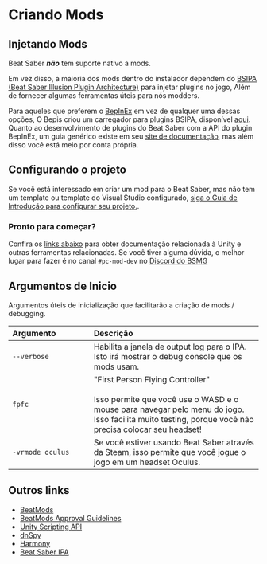 # Criando Mods
## Injetando Mods
Beat Saber _**não**_ tem suporte nativo a mods.

Em vez disso, a maioria dos mods dentro do instalador dependem do [BSIPA (Beat Saber Illusion Plugin Architecture)](https://github.com/nike4613/BeatSaber-IPA-Reloaded/) para injetar plugins no jogo, Além de fornecer algumas ferramentas úteis para nós modders.

Para aqueles que preferem o [BepInEx](https://github.com/BepInEx/BepInEx) em vez de qualquer uma dessas opções, O Bepis criou um carregador para plugins BSIPA, disponível [aqui](https://github.com/BepInEx/BepInEx.BSIPA.Loader). Quanto ao desenvolvimento de plugins do Beat Saber com a API do plugin BepInEx, um guia genérico existe em seu [site de documentação](https://bepinex.github.io/bepinex_docs/v5.0/articles/dev_guide/plugin_tutorial/index.html), mas além disso você está meio por conta própria.

## Configurando o projeto
Se você está interessado em criar um mod para o Beat Saber, mas não tem um template ou template do Visual Studio configurado, [siga o Guia de Introdução para configurar seu projeto.](./intro.md).

### Pronto para começar?
Confira os [links abaixo](#other-links) para obter documentação relacionada à Unity e outras ferramentas relacionadas. Se você tiver alguma dúvida, o melhor lugar para fazer é no canal `#pc-mod-dev` no [Discord do BSMG](https://discord.gg/beatsabermods)

## Argumentos de Inicio
Argumentos úteis de inicialização que facilitarão a criação de mods / debugging.

| Argumento&nbsp;&nbsp;&nbsp;&nbsp;&nbsp;&nbsp;&nbsp;&nbsp;&nbsp;&nbsp;&nbsp;&nbsp;&nbsp;&nbsp; | Descrição                                                                                                                                                                                                    |
| --------------------------------------------------------------------------------------------- |:------------------------------------------------------------------------------------------------------------------------------------------------------------------------------------------------------------ |
| `--verbose`                                                                                   | Habilita a janela de output log para o IPA. Isto irá mostrar o debug console que os mods usam.                                                                                                               |
| `fpfc`                                                                                        | "First Person Flying Controller"<br /><br />Isso permite que você use o WASD e o mouse para navegar pelo menu do jogo. Isso facilita muito testing, porque você não precisa colocar seu headset! |
| `-vrmode oculus`                                                                              | Se você estiver usando Beat Saber através da Steam, isso permite que você jogue o jogo em um headset Oculus.                                                                                                 |

## Outros links
* [BeatMods](https://beatmods.com)
* [BeatMods Approval Guidelines](https://docs.google.com/document/d/15RBVesZdS-U94AvesJ2DJqcnAtgh9E2PZOcbjrQle5Y/edit?usp=sharing)
* [Unity Scripting API](https://docs.unity3d.com/ScriptReference/index.html)
* [dnSpy](https://github.com/0xd4d/dnSpy)
* [Harmony](https://github.com/pardeike/Harmony)
* [Beat Saber IPA](https://github.com/nike4613/BeatSaber-IPA-Reloaded)
